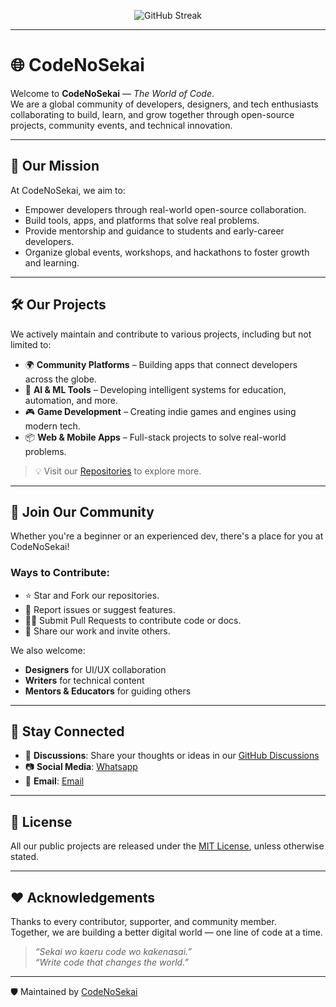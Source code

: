 <div align="center">

![GitHub Streak](https://v0-git-hub-streak-score-card-phi.vercel.app/api/card-with-avatar?username=CodeNoSekai&theme=%7B%22backgroundColor%22%3A%22%231a1b27%22%2C%22textColor%22%3A%22%23ffffff%22%2C%22accentColor%22%3A%22%2300d4aa%22%2C%22borderColor%22%3A%22%2330363d%22%2C%22waterColor%22%3A%22%2300d4aa%22%2C%22streakColor%22%3A%22%23ff6b6b%22%7D)

</div>

---

# 🌐 CodeNoSekai

Welcome to **CodeNoSekai** — _The World of Code_.  
We are a global community of developers, designers, and tech enthusiasts collaborating to build, learn, and grow together through open-source projects, community events, and technical innovation.

---

## 🚀 Our Mission

At CodeNoSekai, we aim to:

- Empower developers through real-world open-source collaboration.
- Build tools, apps, and platforms that solve real problems.
- Provide mentorship and guidance to students and early-career developers.
- Organize global events, workshops, and hackathons to foster growth and learning.

---

## 🛠️ Our Projects

We actively maintain and contribute to various projects, including but not limited to:

- 🌍 **Community Platforms** – Building apps that connect developers across the globe.
- 🧠 **AI & ML Tools** – Developing intelligent systems for education, automation, and more.
- 🎮 **Game Development** – Creating indie games and engines using modern tech.
- 📦 **Web & Mobile Apps** – Full-stack projects to solve real-world problems.

> 💡 Visit our [Repositories](https://github.com/CodeNoSekai?tab=repositories) to explore more.

---

## 🤝 Join Our Community

Whether you're a beginner or an experienced dev, there's a place for you at CodeNoSekai!

### Ways to Contribute:

- ⭐ Star and Fork our repositories.
- 🐛 Report issues or suggest features.
- 👩‍💻 Submit Pull Requests to contribute code or docs.
- 📣 Share our work and invite others.

We also welcome:

- **Designers** for UI/UX collaboration  
- **Writers** for technical content  
- **Mentors & Educators** for guiding others

---

## 📢 Stay Connected

- 💬 **Discussions**: Share your thoughts or ideas in our [GitHub Discussions](https://github.com/CodeNoSekai/.github/discussions)
- 📷 **Social Media**: [Whatsapp](https://chat.whatsapp.com/IW1wYZjjfMM8f62XsbFYQ8)
- 📩 **Email**: [Email](salmansheikh2500@gmail.com)

---

## 📄 License

All our public projects are released under the [MIT License](LICENSE), unless otherwise stated.

---

## ❤️ Acknowledgements

Thanks to every contributor, supporter, and community member.  
Together, we are building a better digital world — one line of code at a time.

> _“Sekai wo kaeru code wo kakenasai.”_  
> _“Write code that changes the world.”_

---

🛡 Maintained by [CodeNoSekai](https://github.com/CodeNoSekai)

